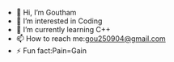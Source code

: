 - 👋 Hi, I’m Goutham
- 👀 I’m interested in Coding
- 🌱 I’m currently learning C++
- 📫 How to reach me:gou250904@gmail.com
- ⚡ Fun fact:Pain=Gain

<!---
GodGomzi/GodGomzi is a ✨ special ✨ repository because its `README.md` (this file) appears on your GitHub profile.
You can click the Preview link to take a look at your changes.
--->
